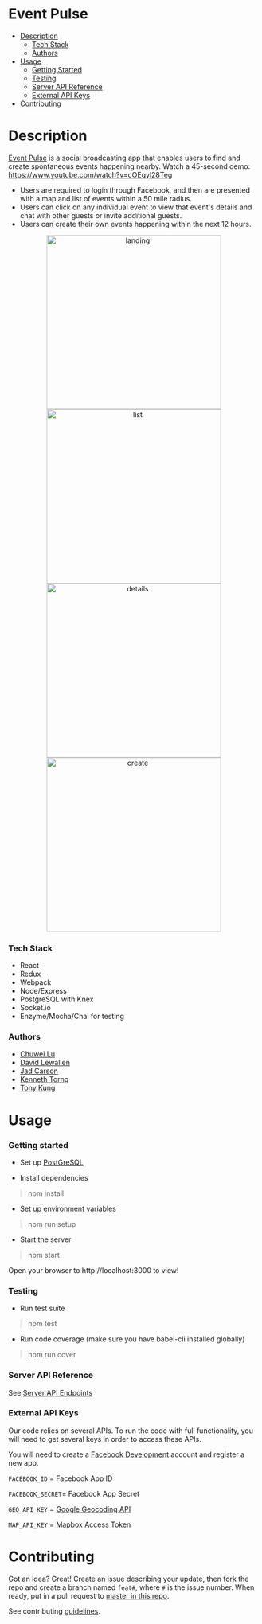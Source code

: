 Event Pulse
==============================

  - [Description](#description)
    - [Tech Stack](#tech-stack)
    - [Authors](#authors)
  - [Usage](#usage)
    - [Getting Started](#getting-started)
    - [Testing](#testing)
    - [Server API Reference](#server-api-reference)
    - [External API Keys](#external-api-keys)
  - [Contributing](#contributing)




# Description

[Event Pulse](https://eventpulse.herokuapp.com) is a social broadcasting app that enables users to find and create spontaneous events happening nearby. Watch a 45-second demo: https://www.youtube.com/watch?v=cOEqyl28Teg

  * Users are required to login through Facebook, and then are presented with a map and list of events within a 50 mile radius.
  * Users can click on any individual event to view that event's details and chat with other guests or invite additional guests.
  * Users can create their own events happening within the next 12 hours.

<p align="center">
  <img src="client/public/images/demo/landing.png" alt="landing" width="350"/>
  <img src="client/public/images/demo/list.png" alt="list" width="350"/>
  <img src="client/public/images/demo/details.png" alt="details" width="350"/>
  <img src="client/public/images/demo/create.png" alt="create" width="350"/>
</p>

### Tech Stack
  * React
  * Redux
  * Webpack
  * Node/Express
  * PostgreSQL with Knex
  * Socket.io
  * Enzyme/Mocha/Chai for testing

### Authors
  * [Chuwei Lu](https://github.com/sxcw)
  * [David Lewallen](https://github.com/davidlewallen)
  * [Jad Carson](https://github.com/jadcarson)
  * [Kenneth Torng](https://github.com/ktorng)
  * [Tony Kung](https://github.com/lpstandard)

# Usage
### Getting started
* Set up [PostGreSQL](docs/PostgreSETUP.md)

* Install dependencies
> npm install

* Set up environment variables
> npm run setup

* Start the server
> npm start

Open your browser to http://localhost:3000 to view!

### Testing
* Run test suite
> npm test

* Run code coverage (make sure you have babel-cli installed globally)
> npm run cover

### Server API Reference
See [Server API Endpoints](docs/ServerAPI.md)

### External API Keys
Our code relies on several APIs. To run the code with full functionality, you will need to get several keys in order to access these APIs.

You will need to create a [Facebook Development](https://developers.facebook.com) account and register a new app.

`FACEBOOK_ID` = Facebook App ID

`FACEBOOK_SECRET`= Facebook App Secret

`GEO_API_KEY` = [Google Geocoding API](https://developers.google.com/maps/documentation/geocoding/start)

`MAP_API_KEY` = [Mapbox Access Token](https://www.mapbox.com/help/create-api-access-token/)


# Contributing
Got an idea? Great! Create an issue describing your update, then fork the repo and create a branch named `feat#`, where `#` is the issue number. When ready, put in a pull request to [master in this repo](https://github.com/ConstGitSum/EventPulse).

See contributing [guidelines](docs/CONTRIBUTING.md).
